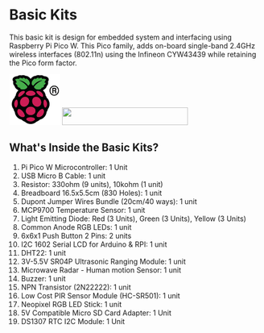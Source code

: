 # Basic Kits
This basic kit is design for embedded system and interfacing using Raspberry Pi Pico W. This Pico family, adds on-board single-band 2.4GHz wireless interfaces (802.11n) using the Infineon CYW43439 while retaining the Pico form factor.

<img src= "https://github.com/mymadi/FKTE-Cytron/blob/main/images/COLOUR-Raspberry-Pi-Symbol-Registered.png" width="101" height="101" alt="Raspberry Pi Logo">
<img src= "https://norasmadi.unimap.edu.my/images/pipico.png" width="250" height="35">
<br>

## What's Inside the Basic Kits?
1. Pi Pico W Microcontroller: 1 Unit
2. USB Micro B Cable: 1 unit
3. Resistor: 330ohm (9 units), 10kohm (1 unit)
4. Breadboard 16.5x5.5cm (830 Holes): 1 unit
5. Dupont Jumper Wires Bundle (20cm/40 ways): 1 unit
6. MCP9700 Temperature Sensor: 1 unit
7. Light Emitting Diode: Red (3 Units), Green (3 Units), Yellow (3 Units)
8. Common Anode RGB LEDs: 1 unit
9. 6x6x1 Push Button 2 Pins: 2 units
10. I2C 1602 Serial LCD for Arduino & RPI: 1 unit
11. DHT22: 1 unit
12. 3V-5.5V SR04P Ultrasonic Ranging Module: 1 unit
13. Microwave Radar - Human motion Sensor: 1 unit
14. Buzzer: 1 unit
15. NPN Transistor (2N22222): 1 unit
16. Low Cost PIR Sensor Module (HC-SR501): 1 unit
17. Neopixel RGB LED Stick: 1 unit
18. 5V Compatible Micro SD Card Adapter: 1 Unit
19. DS1307 RTC I2C Module: 1 Unit
